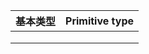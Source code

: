 | 基本类型 | Primitive type |
| -------- | -------------- |
|          |                |
|          |                |
|          |                |

